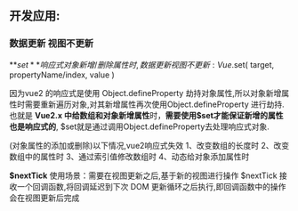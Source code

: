 
## 开发应用:

### 数据更新 视图不更新
**$set**
响应式对象新增/删除属性时,数据更新视图不更新:
Vue.$set( target, propertyName/index, value )

因为vue2 的响应式是使用 Object.defineProperty 劫持对象属性,所以对象新增属性时需要重新遍历对象,对其新增属性再次使用Object.defineProperty 进行劫持.  也就是 **Vue2.x 中给数组和对象新增属性**时，**需要使用$set才能保证新增的属性也是响应式的**, $set就是通过调用Object.defineProperty去处理响应式对象.



(对象属性的添加或删除)以下情况,vue2响应式失效
1、改变数组的长度时
2、改变数组中的属性时
3、通过索引值修改数组时
4、动态给对象添加属性时


**$nextTick**
使用场景：需要在视图更新之后,基于新的视图进行操作
$nextTick 接收一个回调函数,将回调延迟到下次 DOM 更新循环之后执行,即回调函数中的操作会在视图更新后完成

